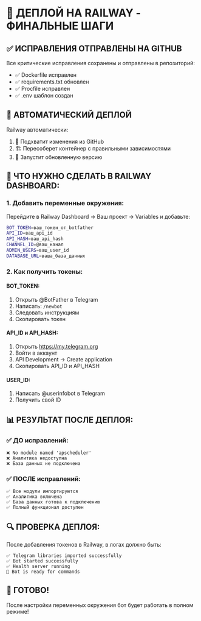 # 🚀 ДЕПЛОЙ НА RAILWAY - ФИНАЛЬНЫЕ ШАГИ

## ✅ ИСПРАВЛЕНИЯ ОТПРАВЛЕНЫ НА GITHUB

Все критические исправления сохранены и отправлены в репозиторий:
- ✅ Dockerfile исправлен
- ✅ requirements.txt обновлен  
- ✅ Procfile исправлен
- ✅ .env шаблон создан

## 🚀 АВТОМАТИЧЕСКИЙ ДЕПЛОЙ

Railway автоматически:
1. 🔄 Подхватит изменения из GitHub
2. 🏗️ Пересоберет контейнер с правильными зависимостями
3. 🚀 Запустит обновленную версию

## 🔧 ЧТО НУЖНО СДЕЛАТЬ В RAILWAY DASHBOARD:

### 1. Добавить переменные окружения:

Перейдите в Railway Dashboard → Ваш проект → Variables и добавьте:

```bash
BOT_TOKEN=ваш_токен_от_botfather
API_ID=ваш_api_id  
API_HASH=ваш_api_hash
CHANNEL_ID=@ваш_канал
ADMIN_USERS=ваш_user_id
DATABASE_URL=ваша_база_данных
```

### 2. Как получить токены:

#### BOT_TOKEN:
1. Открыть @BotFather в Telegram
2. Написать: `/newbot`
3. Следовать инструкциям
4. Скопировать токен

#### API_ID и API_HASH:
1. Открыть https://my.telegram.org
2. Войти в аккаунт
3. API Development → Create application
4. Скопировать API_ID и API_HASH

#### USER_ID:
1. Написать @userinfobot в Telegram
2. Получить свой ID

## 📊 РЕЗУЛЬТАТ ПОСЛЕ ДЕПЛОЯ:

### ✅ ДО исправлений:
```
❌ No module named 'apscheduler'
❌ Аналитика недоступна
❌ База данных не подключена
```

### ✅ ПОСЛЕ исправлений:
```
✅ Все модули импортируются
✅ Аналитика включена
✅ База данных готова к подключению
✅ Полный функционал доступен
```

## 🔍 ПРОВЕРКА ДЕПЛОЯ:

После добавления токенов в Railway, в логах должно быть:
```
✅ Telegram libraries imported successfully
✅ Bot started successfully
✅ Health server running
🤖 Bot is ready for commands
```

## 🎉 ГОТОВО!

После настройки переменных окружения бот будет работать в полном режиме!
